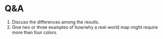 # Q&A
1) Discuss the differences among the results.
2) Give two or three examples of how/why a real-world map might require more than four colors.
